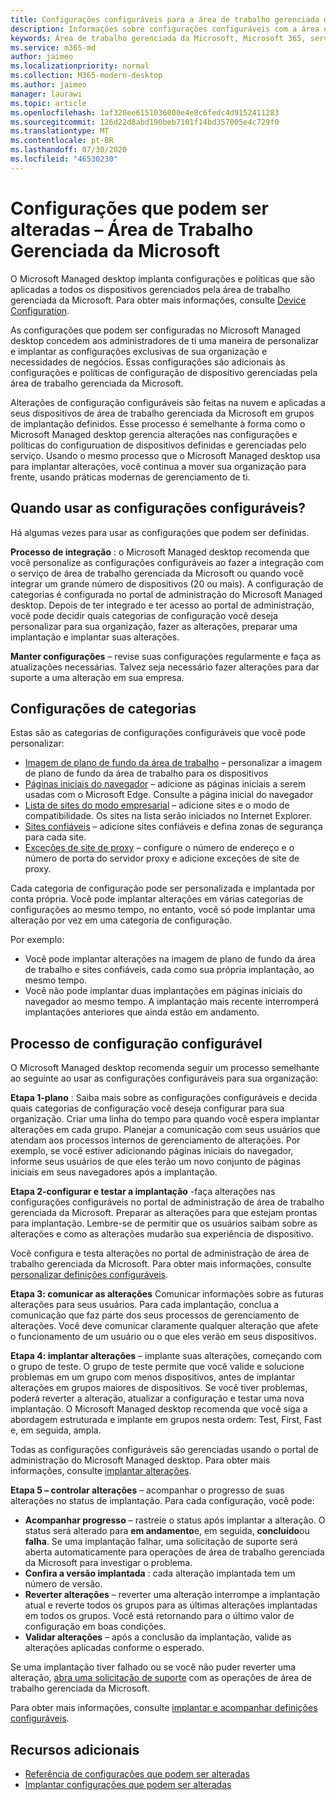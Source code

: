 ```yaml
---
title: Configurações configuráveis para a área de trabalho gerenciada da Microsoft
description: Informações sobre configurações configuráveis com a área de trabalho gerenciada da Microsoft
keywords: Área de trabalho gerenciada da Microsoft, Microsoft 365, serviço, documentação, configurações, configurações configuráveis
ms.service: m365-md
author: jaimeo
ms.localizationpriority: normal
ms.collection: M365-modern-desktop
ms.author: jaimeo
manager: laurawi
ms.topic: article
ms.openlocfilehash: 1af320ee6151036000e4e8c6fedc4d9152411283
ms.sourcegitcommit: 126d22d8abd190beb7101f14bd357005e4c729f0
ms.translationtype: MT
ms.contentlocale: pt-BR
ms.lasthandoff: 07/30/2020
ms.locfileid: "46530230"
---
```

# <a name="configurable-settings---microsoft-managed-desktop"></a>Configurações que podem ser alteradas – Área de Trabalho Gerenciada da Microsoft

O Microsoft Managed desktop implanta configurações e políticas que são aplicadas a todos os dispositivos gerenciados pela área de trabalho gerenciada da Microsoft. Para obter mais informações, consulte [Device Configuration](../service-description/device-policies.md).

As configurações que podem ser configuradas no Microsoft Managed desktop concedem aos administradores de ti uma maneira de personalizar e implantar as configurações exclusivas de sua organização e necessidades de negócios. Essas configurações são adicionais às configurações e políticas de configuração de dispositivo gerenciadas pela área de trabalho gerenciada da Microsoft.  

Alterações de configuração configuráveis são feitas na nuvem e aplicadas a seus dispositivos de área de trabalho gerenciada da Microsoft em grupos de implantação definidos. Esse processo é semelhante à forma como o Microsoft Managed desktop gerencia alterações nas configurações e políticas do configuruation de dispositivos definidas e gerenciadas pelo serviço. Usando o mesmo processo que o Microsoft Managed desktop usa para implantar alterações, você continua a mover sua organização para frente, usando práticas modernas de gerenciamento de ti.

## <a name="when-to-use-configurable-settings"></a>Quando usar as configurações configuráveis?

Há algumas vezes para usar as configurações que podem ser definidas. 

**Processo de integração** : o Microsoft Managed desktop recomenda que você personalize as configurações configuráveis ao fazer a integração com o serviço de área de trabalho gerenciada da Microsoft ou quando você integrar um grande número de dispositivos (20 ou mais). A configuração de categorias é configurada no portal de administração do Microsoft Managed desktop. Depois de ter integrado e ter acesso ao portal de administração, você pode decidir quais categorias de configuração você deseja personalizar para sua organização, fazer as alterações, preparar uma implantação e implantar suas alterações.

**Manter configurações** – revise suas configurações regularmente e faça as atualizações necessárias. Talvez seja necessário fazer alterações para dar suporte a uma alteração em sua empresa.   

## <a name="setting-categories"></a>Configurações de categorias

Estas são as categorias de configurações configuráveis que você pode personalizar:
- [Imagem de plano de fundo da área de trabalho](config-setting-ref.md#desktop-background-picture) – personalizar a imagem de plano de fundo da área de trabalho para os dispositivos 
- [Páginas iniciais do navegador](config-setting-ref.md#browser-start-pages) – adicione as páginas iniciais a serem usadas com o Microsoft Edge. Consulte a página inicial do navegador
- [Lista de sites do modo empresarial](config-setting-ref.md#enterprise-mode-site-list-location) – adicione sites e o modo de compatibilidade. Os sites na lista serão iniciados no Internet Explorer. 
- [Sites confiáveis](config-setting-ref.md#trusted-sites) – adicione sites confiáveis e defina zonas de segurança para cada site. 
- [Exceções de site de proxy](config-setting-ref.md#proxy) – configure o número de endereço e o número de porta do servidor proxy e adicione exceções de site de proxy.

Cada categoria de configuração pode ser personalizada e implantada por conta própria. Você pode implantar alterações em várias categorias de configurações ao mesmo tempo, no entanto, você só pode implantar uma alteração por vez em uma categoria de configuração.

Por exemplo:
- Você pode implantar alterações na imagem de plano de fundo da área de trabalho e sites confiáveis, cada como sua própria implantação, ao mesmo tempo. 
- Você não pode implantar duas implantações em páginas iniciais do navegador ao mesmo tempo. A implantação mais recente interromperá implantações anteriores que ainda estão em andamento.

## <a name="configurable-setting-process"></a>Processo de configuração configurável

O Microsoft Managed desktop recomenda seguir um processo semelhante ao seguinte ao usar as configurações configuráveis para sua organização:

**Etapa 1-plano** : Saiba mais sobre as configurações configuráveis e decida quais categorias de configuração você deseja configurar para sua organização. Criar uma linha do tempo para quando você espera implantar alterações em cada grupo. Planejar a comunicação com seus usuários que atendam aos processos internos de gerenciamento de alterações. Por exemplo, se você estiver adicionando páginas iniciais do navegador, informe seus usuários de que eles terão um novo conjunto de páginas iniciais em seus navegadores após a implantação.  

**Etapa 2-configurar e testar a implantação** -faça alterações nas configurações configuráveis no portal de administração de área de trabalho gerenciada da Microsoft. Preparar as alterações para que estejam prontas para implantação. Lembre-se de permitir que os usuários saibam sobre as alterações e como as alterações mudarão sua experiência de dispositivo.   

Você configura e testa alterações no portal de administração de área de trabalho gerenciada da Microsoft. Para obter mais informações, consulte [personalizar definições configuráveis](config-setting-ref.md). 

**Etapa 3: comunicar as alterações** Comunicar informações sobre as futuras alterações para seus usuários. Para cada implantação, conclua a comunicação que faz parte dos seus processos de gerenciamento de alterações. Você deve comunicar claramente qualquer alteração que afete o funcionamento de um usuário ou o que eles verão em seus dispositivos.

**Etapa 4: implantar alterações** – implante suas alterações, começando com o grupo de teste. O grupo de teste permite que você valide e solucione problemas em um grupo com menos dispositivos, antes de implantar alterações em grupos maiores de dispositivos. Se você tiver problemas, poderá reverter a alteração, atualizar a configuração e testar uma nova implantação. O Microsoft Managed desktop recomenda que você siga a abordagem estruturada e implante em grupos nesta ordem: Test, First, Fast e, em seguida, ampla.   

Todas as configurações configuráveis são gerenciadas usando o portal de administração do Microsoft Managed desktop. Para obter mais informações, consulte [implantar alterações](config-setting-deploy.md). 

**Etapa 5 – controlar alterações** – acompanhar o progresso de suas alterações no status de implantação. Para cada configuração, você pode:
- **Acompanhar progresso** – rastreie o status após implantar a alteração. O status será alterado para **em andamento**e, em seguida, **concluído**ou **falha**. Se uma implantação falhar, uma solicitação de suporte será aberta automaticamente para operações de área de trabalho gerenciada da Microsoft para investigar o problema.  
- **Confira a versão implantada** : cada alteração implantada tem um número de versão.
- **Reverter alterações** – reverter uma alteração interrompe a implantação atual e reverte todos os grupos para as últimas alterações implantadas em todos os grupos. Você está retornando para o último valor de configuração em boas condições.
- **Validar alterações** – após a conclusão da implantação, valide as alterações aplicadas conforme o esperado.  

Se uma implantação tiver falhado ou se você não puder reverter uma alteração, [abra uma solicitação de suporte](admin-support.md) com as operações de área de trabalho gerenciada da Microsoft. 

Para obter mais informações, consulte [implantar e acompanhar definições configuráveis](config-setting-deploy.md).

## <a name="additional-resources"></a>Recursos adicionais
- [Referência de configurações que podem ser alteradas](config-setting-ref.md) 
- [Implantar configurações que podem ser alteradas](config-setting-deploy.md) 
